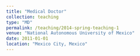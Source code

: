 ```yaml
---
title: "Medical Doctor"
collection: teaching
type: "MD"
permalink: /teaching/2014-spring-teaching-1
venue: "National Autonomous University of Mexico"
date: 2011-01-01
location: "Mexico City, Mexico"
---
```

